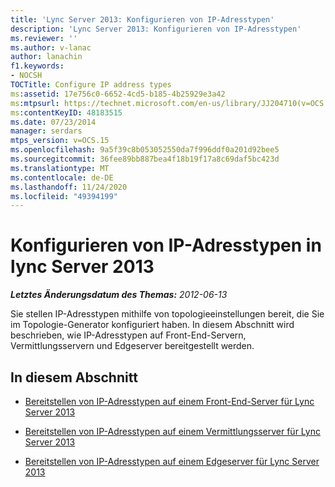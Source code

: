 ```yaml
---
title: 'Lync Server 2013: Konfigurieren von IP-Adresstypen'
description: 'Lync Server 2013: Konfigurieren von IP-Adresstypen'
ms.reviewer: ''
ms.author: v-lanac
author: lanachin
f1.keywords:
- NOCSH
TOCTitle: Configure IP address types
ms:assetid: 17e756c0-6652-4cd5-b185-4b25929e3a42
ms:mtpsurl: https://technet.microsoft.com/en-us/library/JJ204710(v=OCS.15)
ms:contentKeyID: 48183515
ms.date: 07/23/2014
manager: serdars
mtps_version: v=OCS.15
ms.openlocfilehash: 9a5f39c8b053052550da7f996ddf0a201d92bee5
ms.sourcegitcommit: 36fee89bb887bea4f18b19f17a8c69daf5bc423d
ms.translationtype: MT
ms.contentlocale: de-DE
ms.lasthandoff: 11/24/2020
ms.locfileid: "49394199"
---
```

# <a name="configure-ip-address-types-in-lync-server-2013"></a>Konfigurieren von IP-Adresstypen in lync Server 2013

<div data-xmlns="http://www.w3.org/1999/xhtml">

<div class="topic" data-xmlns="http://www.w3.org/1999/xhtml" data-msxsl="urn:schemas-microsoft-com:xslt" data-cs="https://msdn.microsoft.com/">

<div data-asp="https://msdn2.microsoft.com/asp">



</div>

<div id="mainSection">

<div id="mainBody">

<span> </span>

_**Letztes Änderungsdatum des Themas:** 2012-06-13_

Sie stellen IP-Adresstypen mithilfe von topologieeinstellungen bereit, die Sie im Topologie-Generator konfiguriert haben. In diesem Abschnitt wird beschrieben, wie IP-Adresstypen auf Front-End-Servern, Vermittlungsservern und Edgeserver bereitgestellt werden.

<div>

## <a name="in-this-section"></a>In diesem Abschnitt

  - [Bereitstellen von IP-Adresstypen auf einem Front-End-Server für Lync Server 2013](lync-server-2013-deploy-ip-address-types-on-a-front-end-server.md)

  - [Bereitstellen von IP-Adresstypen auf einem Vermittlungsserver für Lync Server 2013](lync-server-2013-deploy-ip-address-types-on-a-mediation-server.md)

  - [Bereitstellen von IP-Adresstypen auf einem Edgeserver für Lync Server 2013](lync-server-2013-deploy-ip-address-types-on-an-edge-server.md)

</div>

</div>

<span> </span>

</div>

</div>

</div>

